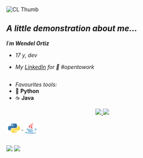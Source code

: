 <p> 
 <img src="https://user-images.githubusercontent.com/98562355/151724615-cb6b7c4e-a2ec-423f-9f56-d93fc7ff6716.jpeg" alt="CL Thumb" border="0" height="300" width="58%">
</p>
 
## *A little demonstration about me...*

***I´m Wendel Ortiz***

- *1️7 y, dev*

- *My [LinkedIn](https://www.linkedin.com/in/wendel-ortiz-b25119217/) for 💼 #opentowork*

 ##

- *Favourites tools:*
- 🐍 <b>Python</b>  
- ☕ <b>Java</b>


<div align="center">
  <a href="https://github.com/rafaballerini">
  <img height="180" src="https://github-readme-stats.vercel.app/api?username=0ortiz&show_icons=true&theme=dark&include_all_commits=true&count_private=true"/>
  <img height="150" src="https://github-readme-stats.vercel.app/api/top-langs/?username=0ortiz&layout=compact&langs_count=7&theme=dark"/>
</div>
<div style="display: inline_block"><br>

  <img align="center" alt="0ortiz-Python" height="30" width="40" src="https://raw.githubusercontent.com/devicons/devicon/master/icons/python/python-original.svg">
  <img align="center" alt="0ortiz-Java" height="30" width="40" src="https://raw.githubusercontent.com/devicons/devicon/master/icons/java/java-original.svg">
</div>
  
  ##
 
<div> 
 
  <a href = "mailto:wsortiz28@gmail.com"><img src="https://img.shields.io/badge/-Gmail-%23333?style=for-the-badge&logo=gmail&logoColor=red" target="_blank"></a>
  <a href="https://www.linkedin.com/in/wendel-ortiz-b25119217/" target="_blank"><img src="https://img.shields.io/badge/-LinkedIn-%230077B5?style=for-the-badge&logo=linkedin&logoColor=white" target="_blank"></a> 
  </div> 
